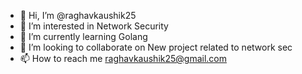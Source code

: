 - 👋 Hi, I’m @raghavkaushik25
- 👀 I’m interested in Network Security 
- 🌱 I’m currently learning Golang
- 💞️ I’m looking to collaborate on New project related to network sec
- 📫 How to reach me raghavkaushik25@gmail.com

<!---
raghavkaushik25/raghavkaushik25 is a ✨ special ✨ repository because its `README.md` (this file) appears on your GitHub profile.
You can click the Preview link to take a look at your changes.
--->
